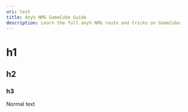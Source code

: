 ```yaml
---
uri: test
title: Any% NMG GameCube Guide
description: Learn the full any% NMG route and tricks on GameCube.
---
```


# h1

## h2

### h3

Normal text
